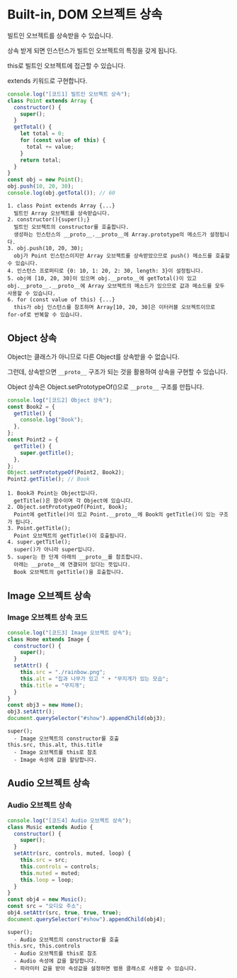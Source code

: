 # Built-in, DOM 오브젝트 상속

빌트인 오브젝트를 상속받을 수 있습니다.

상속 받게 되면 인스턴스가 빌트인 오브젝트의 특징을 갖게 됩니다.

this로 빌트인 오브젝트에 접근할 수 있습니다.

extends 키워드로 구현합니다.

```js
console.log("[코드1] 빌트인 오브젝트 상속");
class Point extends Array {
  constructor() {
    super();
  }
  getTotal() {
    let total = 0;
    for (const value of this) {
      total += value;
    }
    return total;
  }
}
const obj = new Point();
obj.push(10, 20, 30);
console.log(obj.getTotal()); // 60
```

    1. class Point extends Array {...}
      빌트인 Array 오브젝트를 상속받습니다.
    2. constructor(){super();}
      빌트인 오브젝트의 constructor를 호출합니다.
      생성하는 인스턴스의 __proto__.__proto__에 Array.prototype의 메소드가 설정됩니다.
    3. obj.push(10, 20, 30);
      obj가 Point 인스턴스이지만 Array 오브젝트를 상속받았으므로 push() 메소드를 호출할 수 있습니다.
    4. 인스턴스 프로퍼티로 {0: 10, 1: 20, 2: 30, length: 3}이 설정됩니다.
    5. obj에 [10, 20, 30]이 있으며 obj.__proto__에 getTotal()이 있고 obj.__proto__.__proto__에 Array 오브젝트의 메소드가 있으므로 값과 메소드를 모두 사용할 수 있습니다.
    6. for (const value of this) {...}
      this가 obj 인스턴스를 참조하며 Array[10, 20, 30]은 이터러블 오브젝트이므로 for-of로 반복할 수 있습니다.

## Object 상속

Object는 클래스가 아니므로 다른 Object를 상속받을 수 없습니다.

그런데, 상속받으면 `__proto__` 구조가 되는 것을 활용하여 상속을 구현할 수 있습니다.

Object 상속은 Object.setPrototypeOf()으로 `__proto__` 구조를 만듭니다.

```js
console.log("[코드2] Object 상속");
const Book2 = {
  getTitle() {
    console.log("Book");
  },
};
const Point2 = {
  getTitle() {
    super.getTitle();
  },
};
Object.setPrototypeOf(Point2, Book2);
Point2.getTitle(); // Book
```

    1. Book과 Point는 Object입니다.
      getTitle()은 함수이며 각 Object에 있습니다.
    2. Object.setPrototypeOf(Point, Book);
      Point에 getTitle()이 있고 Point.__proto__에 Book의 getTitle()이 있는 구조가 됩니다.
    3. Point.getTitle();
      Point 오브젝트의 getTitle()이 호출됩니다.
    4. super.getTitle();
      super()가 아니라 super입니다.
    5. super는 한 단계 아래의 __proto__를 참조합니다.
      아래는 __proto__에 연결되어 있다는 뜻입니다.
      Book 오브젝트의 getTitle()을 호출합니다.

## Image 오브젝트 상속

### Image 오브젝트 상속 코드

```js
console.log("[코드3] Image 오브젝트 상속");
class Home extends Image {
  constructor() {
    super();
  }
  setAttr() {
    this.src = "./rainbow.png";
    this.alt = "집과 나무가 있고 " + "무지개가 있는 모습";
    this.title = "무지개";
  }
}
const obj3 = new Home();
obj3.setAttr();
document.querySelector("#show").appendChild(obj3);
```

    super();
      - Image 오브젝트의 constructor를 호출
    this.src, this.alt, this.title
      - Image 오브젝트를 this로 참조
      - Image 속성에 값을 할당합니다.

## Audio 오브젝트 상속

### Audio 오브젝트 상속

```js
console.log("[코드4] Audio 오브젝트 상속");
class Music extends Audio {
  constructor() {
    super();
  }
  setAttr(src, controls, muted, loop) {
    this.src = src;
    this.controls = controls;
    this.muted = muted;
    this.loop = loop;
  }
}
const obj4 = new Music();
const src = "오디오 주소";
obj4.setAttr(src, true, true, true);
document.querySelector("#show").appendChild(obj4);
```

    super();
      - Audio 오브젝트의 constructor를 호출
    this.src, this.controls
      - Audio 오브젝트를 this로 참조
      - Audio 속성에 값을 할당합니다.
      - 파라미터 값을 받아 속성값을 설정하면 범용 클래스로 사용할 수 있습니다.
